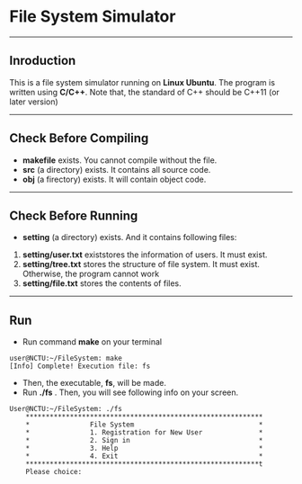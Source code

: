 # File System Simulator
---
## Inroduction
  This is a file system simulator running on **Linux Ubuntu**.
  The program is written using **C/C++**. Note that, the standard of C++ 
should be C++11 (or later version)

---
## Check Before Compiling
* **makefile** exists. You cannot compile without the file.
* **src** (a directory) exists. It contains all source code.
* **obj** (a firectory) exists. It will contain object code.

---
## Check Before Running
* **setting** (a directory) exists. And it contains following files:
 1. **setting/user.txt** existstores the information of users. It must exist.
 2. **setting/tree.txt** stores the structure of file system. It must exist. Otherwise, the program cannot work
 3. **setting/file.txt** stores the contents of files.

---
## Run
* Run command **make** on your terminal

```
user@NCTU:~/FileSystem: make
[Info] Complete! Execution file: fs
```
* Then, the executable, **fs**, will be made.
* Run **./fs** . Then, you will see following info on your screen.

```
User@NCTU:~/FileSystem: ./fs
	***********************************************************
	*               File System                               *
	*               1. Registration for New User              *
	*               2. Sign in                                *
	*               3. Help                                   *
	*               4. Exit                                   *
	**********************************************************t
	Please choice: 

```



